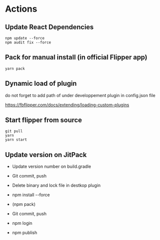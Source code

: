 # Actions

## Update React Dependencies

```shell script
npm update --force
npm audit fix --force
```


## Pack for manual install (in official Flipper app)

```shell script
yarn pack
```

## Dynamic load of plugin

do not forget to add path of under developpement plugin in config.json file

https://fbflipper.com/docs/extending/loading-custom-plugins


## Start flipper from source

```shell script
git pull
yarn
yarn start
```


## Update version on JitPack

- Update version number on build.gradle
- Git commit, push

- Delete binary and lock file in destkop plugin
- npm install --force
- (npm pack)
- Git commit, push
- npm login
- npm publish